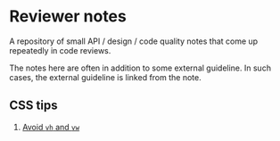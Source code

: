 # Reviewer notes

A repository of small API / design / code quality notes that come up repeatedly in code reviews.

The notes here are often in addition to some external guideline. In such cases, the external guideline is linked from the note.

## CSS tips

1. [Avoid `vh` and `vw`](./avoid-vh-vw.md)